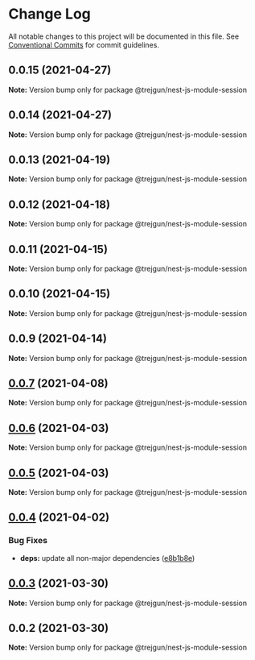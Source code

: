 # Change Log

All notable changes to this project will be documented in this file.
See [Conventional Commits](https://conventionalcommits.org) for commit guidelines.

## 0.0.15 (2021-04-27)

**Note:** Version bump only for package @trejgun/nest-js-module-session





## 0.0.14 (2021-04-27)

**Note:** Version bump only for package @trejgun/nest-js-module-session





## 0.0.13 (2021-04-19)

**Note:** Version bump only for package @trejgun/nest-js-module-session





## 0.0.12 (2021-04-18)

**Note:** Version bump only for package @trejgun/nest-js-module-session





## 0.0.11 (2021-04-15)

**Note:** Version bump only for package @trejgun/nest-js-module-session





## 0.0.10 (2021-04-15)

**Note:** Version bump only for package @trejgun/nest-js-module-session





## 0.0.9 (2021-04-14)

**Note:** Version bump only for package @trejgun/nest-js-module-session





## [0.0.7](https://github.com/trejgun/common-packages/compare/@trejgun/nest-js-module-session@0.0.6...@trejgun/nest-js-module-session@0.0.7) (2021-04-08)

**Note:** Version bump only for package @trejgun/nest-js-module-session





## [0.0.6](https://github.com/trejgun/common-packages/compare/@trejgun/nest-js-module-session@0.0.5...@trejgun/nest-js-module-session@0.0.6) (2021-04-03)

**Note:** Version bump only for package @trejgun/nest-js-module-session





## [0.0.5](https://github.com/trejgun/common-packages/compare/@trejgun/nest-js-module-session@0.0.4...@trejgun/nest-js-module-session@0.0.5) (2021-04-03)

**Note:** Version bump only for package @trejgun/nest-js-module-session





## [0.0.4](https://github.com/trejgun/common-packages/compare/@trejgun/nest-js-module-session@0.0.3...@trejgun/nest-js-module-session@0.0.4) (2021-04-02)


### Bug Fixes

* **deps:** update all non-major dependencies ([e8b1b8e](https://github.com/trejgun/common-packages/commit/e8b1b8e7fcc619ca778522bc11133062813de7a4))





## [0.0.3](https://github.com/trejgun/common-packages/compare/@trejgun/nest-js-module-session@0.0.2...@trejgun/nest-js-module-session@0.0.3) (2021-03-30)

**Note:** Version bump only for package @trejgun/nest-js-module-session





## 0.0.2 (2021-03-30)

**Note:** Version bump only for package @trejgun/nest-js-module-session
